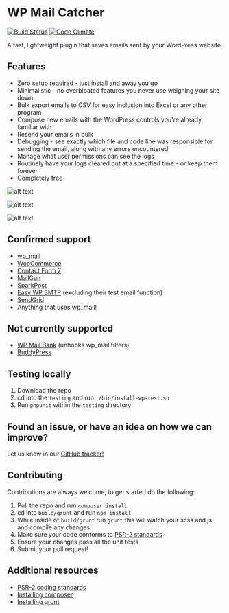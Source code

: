# WP Mail Catcher

[![Build Status](https://travis-ci.org/JWardee/mail-catcher.svg?branch=master)](https://travis-ci.org/JWardee/mail-catcher)
[![Code Climate](https://codeclimate.com/github/JWardee/mail-catcher/badges/gpa.svg)](https://codeclimate.com/github/JWardee/mail-catcher)

A fast, lightweight plugin that saves emails sent by your WordPress website.

## Features
* Zero setup required - just install and away you go
* Minimalistic - no overbloated features you never use weighing your site down
* Bulk export emails to CSV for easy inclusion into Excel or any other program
* Compose new emails with the WordPress controls you're already familiar with
* Resend your emails in bulk
* Debugging - see exactly which file and code line was responsible for sending the email, along with any errors encountered
* Manage what user permissions can see the logs
* Routinely have your logs cleared out at a specified time - or keep them forever
* Completely free

![alt text](https://raw.githubusercontent.com/JWardee/wp-mail-catcher/master/build/images/wp-mail-catcher-screenshot-1.png)


![alt text](https://raw.githubusercontent.com/JWardee/wp-mail-catcher/master/build/images/wp-mail-catcher-screenshot-3.png)


![alt text](https://raw.githubusercontent.com/JWardee/wp-mail-catcher/master/build/images/wp-mail-catcher-screenshot-2.png)

## Confirmed support
* [wp_mail](https://developer.wordpress.org/reference/functions/wp_mail/)
* [WooCommerce](https://wordpress.org/plugins/woocommerce/)
* [Contact Form 7](https://wordpress.org/plugins/contact-form-7/)
* [MailGun](https://wordpress.org/plugins/mailgun/)
* [SparkPost](https://wordpress.org/plugins/sparkpost/)
* [Easy WP SMTP](https://wordpress.org/plugins/easy-wp-smtp/) (excluding their test email function)
* [SendGrid](https://en-gb.wordpress.org/plugins/sendgrid-email-delivery-simplified)
* Anything that uses wp_mail!

## Not currently supported
* [WP Mail Bank](https://wordpress.org/plugins/wp-mail-bank/) (unhooks wp_mail filters)
* [BuddyPress](https://en-gb.wordpress.org/plugins/buddypress/)

## Testing locally
1. Download the repo
2. cd into the `testing` and run `./bin/install-wp-test.sh`
3. Run `phpunit` within the `testing` directory

## Found an issue, or have an idea on how we can improve?
Let us know in our [GitHub tracker!](https://github.com/JWardee/wp-mail-catcher/issues)

## Contributing
Contributions are always welcome, to get started do the following:
1. Pull the repo and run `composer install`
2. cd into `build/grunt` and run `npm install`
3. While inside of `build/grunt` run `grunt` this will watch your scss and js and compile any changes
4. Make sure your code conforms to [PSR-2 standards](http://www.php-fig.org/psr/psr-2/)
5. Ensure your changes pass all the unit tests
6. Submit your pull request!

## Additional resources
* [PSR-2 coding standards](http://www.php-fig.org/psr/psr-2/)
* [Installing composer](https://getcomposer.org/download/)
* [Installing grunt](https://gruntjs.com/getting-started/)

